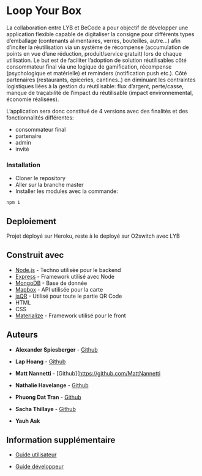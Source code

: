# Loop Your Box

La collaboration entre LYB et BeCode a pour objectif de développer une application flexible capable de digitaliser la consigne pour différents types d’emballage (contenants alimentaires, verres, bouteilles, autre…) afin d’inciter la réutilisation via un système de récompense (accumulation de points en vue d’une réduction, produit/service gratuit) lors de chaque utilisation. Le but est de faciliter l’adoption de solution réutilisables côté consommateur final via une logique de gamification, récompense (psychologique et  matérielle) et reminders (notification push etc.). Côté partenaires (restaurants, épiceries, cantines..) en diminuant les contraintes logistiques liées à la gestion du réutilisable: flux d’argent, perte/casse, manque de traçabilité de l’impact du réutilisable (impact environnemental, économie réalisées).  

L’application sera donc constitué de 4 versions avec des finalités et des fonctionnalités différentes: 
* consommateur final
* partenaire
* admin 
* invité



### Installation

* Cloner le repository 
* Aller sur la branche master
* Installer les modules avec la commande: 
```
npm i
```

## Deploiement

Projet déployé sur Heroku, reste à le deployé sur O2switch avec LYB

## Construit avec

* [Node.js](https://nodejs.org/en/) - Techno utilisée pour le backend
* [Express](https://expressjs.com/fr/) - Framework utilisé avec Node
* [MongoDB](https://www.mongodb.com/fr) - Base de donnée
* [Mapbox](https://www.mapbox.com/) - API utilisée pour la carte
* [jsQR](https://github.com/cozmo/jsQR) - Utilisé pour toute le partie QR Code
* HTML
* CSS
* [Materialize](https://materializecss.com/) - Framework utilisé pour le front


## Auteurs

* **Alexander Spiesberger** - [Github](https://github.com/AlexJS6)

* **Lap Hoang** - [Github](https://github.com/lap-hoang24)

* **Matt Nannetti** - [Github](https://github.com/MattNannetti

* **Nathalie Havelange** - [Github](https://github.com/Nahavela)

* **Phuong Dat Tran** - [Github](https://github.com/phuongdattran)

* **Sacha Thillaye** - [Github](https://github.com/SachaThillayeduBoullay)

* **Yauh Ask** 


## Information supplémentaire

* [Guide utilisateur](https://github.com/Nahavela/npProject/files/5724938/UserGuide.pdf)

* [Guide développeur](https://github.com/Nahavela/npProject/files/5724950/DevUserGuide.pdf)


